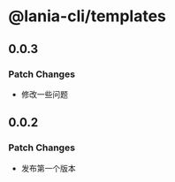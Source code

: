 # @lania-cli/templates

## 0.0.3

### Patch Changes

-   修改一些问题

## 0.0.2

### Patch Changes

-   发布第一个版本
